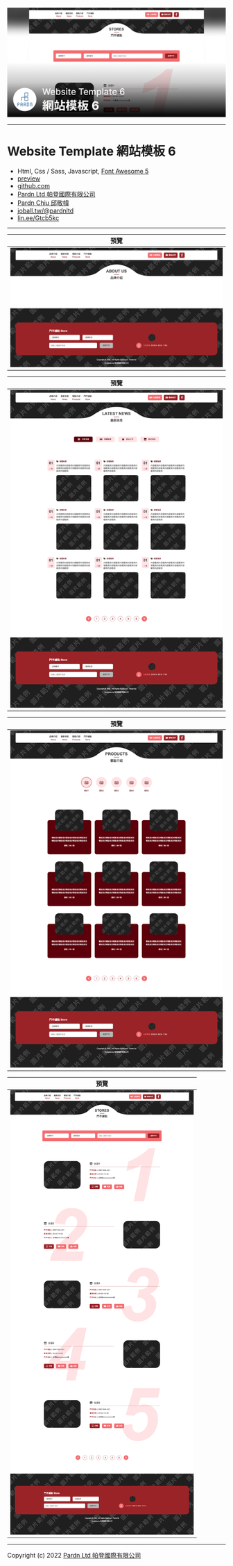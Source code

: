 ![Website Template 網站模板 6 - Pardn Chiu 邱敬幃](./image/2-1.jpg)

***

# Website Template 網站模板 6

- Html, Css / Sass, Javascript, [Font Awesome 5](https://fontawesome.com/v5/search)
- [preview](https://pardnchiu.github.io/website-template-6)
- [github.com](https://github.com/pardnchiu/website-template-6)
- [Pardn Ltd 帕登國際有限公司](https://www.linkedin.com/company/pardnltd)
- [Pardn Chiu 邱敬幃](https://www.linkedin.com/in/pardnchiu)
- [joball.tw/@pardnltd](https://joball.tw/@pardnltd)
- [lin.ee/Gtcb5kc](http://lin.ee/Gtcb5kc)

***

| 預覽 |
| --- |
| ![Website Template 網站模板 6 - Pardn Chiu 邱敬幃](./image/about.jpg) |

| 預覽 |
| --- |
| ![Website Template 網站模板 6 - Pardn Chiu 邱敬幃](./image/news.jpg) |

| 預覽 |
| --- |
| ![Website Template 網站模板 6 - Pardn Chiu 邱敬幃](./image/products.jpg) |

| 預覽 |
| --- |
| ![Website Template 網站模板 6 - Pardn Chiu 邱敬幃](./image/stores.jpg) |

***

Copyright (c) 2022 [Pardn Ltd 帕登國際有限公司](https://www.linkedin.com/company/pardnltd)